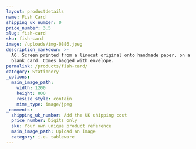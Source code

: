 ```yaml
---
layout: productdetails
name: Fish Card
shipping_uk_number: 0
price_number: 3.5
slug: fish-card
sku: fish-card
image: /uploads/img-0886.jpeg
description_markdown: >-
  A6. Screen printed from a linocut original onto handmade paper, on a recycled
  blank card. Comes bagged with envelope.
permalink: /products/fish-card/
category: Stationery
_options:
  main_image_path:
    width: 1200
    height: 800
    resize_style: contain
    mime_type: image/jpeg
_comments:
  shipping_uk_number: Add the UK shipping cost
  price_number: Digits only
  sku: Your own unique product reference
  main_image_path: Upload an image
  category: i.e. tableware
---
```

